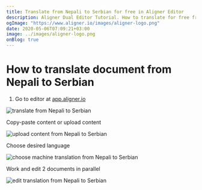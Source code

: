 ```yaml
---
title: Translate from Nepali to Serbian for free in Aligner Editor
description: Aligner Dual Editor Tutorial. How to translate for free from Nepali to Serbian. Aligner is multilingual document management platform. 
ogImage: "https://www.aligner.io/images/aligner-logo.png"
date: 2020-05-06T07:09:21+03:00
image: ../images/aligner-logo.png
onBlog: true
---
```


# How to translate document from Nepali to Serbian

1. Go to editor at [app.aligner.io](https://app.aligner.io "Aligner App web page")

![translate from Nepali to Serbian](../aligner-blank-editor.png "translate from Nepali to Serbian")

Copy-paste content or upload content

![upload content from Nepali to Serbian](../aligner-uploaded-document.png "upload content from Nepali to Serbian")

Choose desired language

![choose machine translation from Nepali to Serbian](../aligner-language-dropdown.png "choose machine translation from Nepali to Serbian")

Work and edit 2 documents in parallel

![edit translation from Nepali to Serbian](../aligner-double-sitded-editor.png "edit translation from Nepali to Serbian")

